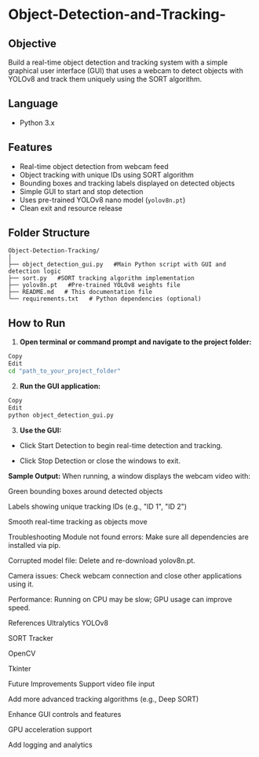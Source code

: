 # Object-Detection-and-Tracking-

## Objective
Build a real-time object detection and tracking system with a simple graphical user interface (GUI) that uses a webcam to detect objects with YOLOv8 and track them uniquely using the SORT algorithm.

## Language
- Python 3.x

## Features
- Real-time object detection from webcam feed
- Object tracking with unique IDs using SORT algorithm
- Bounding boxes and tracking labels displayed on detected objects
- Simple GUI to start and stop detection
- Uses pre-trained YOLOv8 nano model (`yolov8n.pt`)
- Clean exit and resource release

## Folder Structure
```
Object-Detection-Tracking/
│
├── object_detection_gui.py   #Main Python script with GUI and detection logic
├── sort.py   #SORT tracking algorithm implementation
├── yolov8n.pt   #Pre-trained YOLOv8 weights file
├── README.md   # This documentation file
└── requirements.txt   # Python dependencies (optional)
```

## How to Run
1. **Open terminal or command prompt and navigate to the project folder:**
```bash
Copy
Edit
cd "path_to_your_project_folder"
```
2. **Run the GUI application:**
```bash
Copy
Edit
python object_detection_gui.py
```
3. **Use the GUI:**

- Click Start Detection to begin real-time detection and tracking.

- Click Stop Detection or close the windows to exit.

**Sample Output:**
When running, a window displays the webcam video with:

Green bounding boxes around detected objects

Labels showing unique tracking IDs (e.g., "ID 1", "ID 2")

Smooth real-time tracking as objects move

Troubleshooting
Module not found errors: Make sure all dependencies are installed via pip.

Corrupted model file: Delete and re-download yolov8n.pt.

Camera issues: Check webcam connection and close other applications using it.

Performance: Running on CPU may be slow; GPU usage can improve speed.

References
Ultralytics YOLOv8

SORT Tracker

OpenCV

Tkinter

Future Improvements
Support video file input

Add more advanced tracking algorithms (e.g., Deep SORT)

Enhance GUI controls and features

GPU acceleration support

Add logging and analytics
